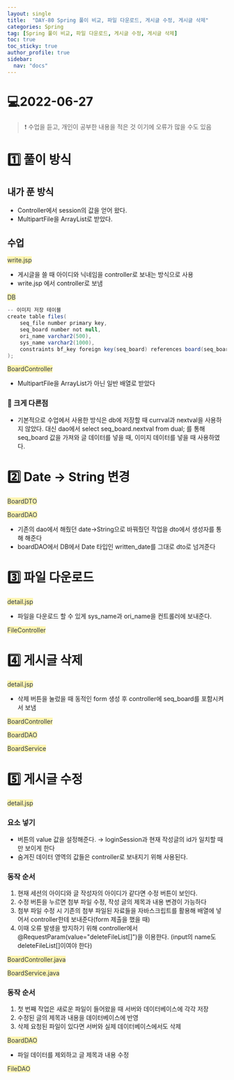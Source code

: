 ```yaml
---
layout: single
title:  "DAY-80 Spring 풀이 비교, 파일 다운로드, 게시글 수정, 게시글 삭제"
categories: Spring
tag: [Spring 풀이 비교, 파일 다운로드, 게시글 수정, 게시글 삭제]
toc: true
toc_sticky: true
author_profile: true
sidebar:
  nav: "docs"
---
```


# 💻2022-06-27

<!--Quote-->
> ❗ 수업을 듣고, 개인이 공부한 내용을 적은 것 이기에 오류가 많을 수도 있음

# 1️⃣ 풀이 방식

## 내가 푼 방식

<script src="https://gist.github.com/kimyeong96/d6a96627133631b6b96b553cbd7808e8.js"></script>

- Controller에서 session의 값을 얻어 왔다.
- MultipartFile을 ArrayList로 받았다.

## 수업
<span style="color: #2D3748; background-color:#fff5b1;">write.jsp</span>

<script src="https://gist.github.com/kimyeong96/e3694053834f629c52315650e1bacc4c.js"></script>

- 게시글을 쓸 때 아이디와 닉네임을 controller로 보내는 방식으로 사용
- write.jsp 에서 controller로 보냄


<span style="color: #2D3748; background-color:#fff5b1;">DB</span>


```java
-- 이미지 저장 테이블
create table files(
    seq_file number primary key,
    seq_board number not null,
    ori_name varchar2(500),
    sys_name varchar2(1000),
    constraints bf_key foreign key(seq_board) references board(seq_board)
);
```
<span style="color: #2D3748; background-color:#fff5b1;">BoardController</span>

<script src="https://gist.github.com/kimyeong96/d2eba03021bb6082389630d4b38bb471.js"></script>

- MultipartFile을 ArrayList가 아닌 일반 배열로 받았다

### 🔔 크게 다른점

- 기본적으로 수업에서 사용한 방식은 db에 저장할 때 currval과 nextval을 사용하지 않았다. 대신 dao에서 select seq_board.nextval from dual; 를 통해 seq_board 값을 가져와 글 데이터를 넣을 때, 이미지 데이터를 넣을 때 사용하였다.

# 2️⃣ Date → String 변경

<span style="color: #2D3748; background-color:#fff5b1;">BoardDTO</span>


<script src="https://gist.github.com/kimyeong96/55352d376b22a32856ce93611ebc8647.js"></script>

<span style="color: #2D3748; background-color:#fff5b1;">BoardDAO</span>

<script src="https://gist.github.com/kimyeong96/8688552070deebd081da76f44866b662.js"></script>

- 기존의 dao에서 해줬던 date→String으로 바꿔줬던 작업을  dto에서 생성자를 통해 해준다
- boardDAO에서 DB에서 Date 타입인 written_date를 그대로 dto로 넘겨준다

# 3️⃣ 파일 다운로드
<span style="color: #2D3748; background-color:#fff5b1;">detail.jsp</span>

<script src="https://gist.github.com/kimyeong96/fea11ac9f21c72c2d8ca4d8fe58dacf0.js"></script>

- 파일을 다운로드 할 수 있게 sys_name과 ori_name을 컨트롤러에 보내준다.

<span style="color: #2D3748; background-color:#fff5b1;">FileController</span>


<script src="https://gist.github.com/kimyeong96/e19ed8a03de7ac8c7e93e6586241695a.js"></script>

# 4️⃣ 게시글 삭제

<span style="color: #2D3748; background-color:#fff5b1;">detail.jsp</span>


<script src="https://gist.github.com/kimyeong96/500fdf857a64ca267672b029ed656637.js"></script>

- 삭제 버튼을 눌렀을 때 동적인 form 생성 후 controller에 seq_board를 포함시켜서 보냄

<span style="color: #2D3748; background-color:#fff5b1;">BoardController</span>


<script src="https://gist.github.com/kimyeong96/ca4b077b6ac3bf2f767e106d2396c566.js"></script>

<span style="color: #2D3748; background-color:#fff5b1;">BoardDAO</span>


<script src="https://gist.github.com/kimyeong96/6e9e4203b37d533edf98089f05314bed.js"></script>

<span style="color: #2D3748; background-color:#fff5b1;">BoardService</span>


<script src="https://gist.github.com/kimyeong96/4e69b442ae7a58b716ea375ebc4e45b2.js"></script>

# 5️⃣ 게시글 수정

<span style="color: #2D3748; background-color:#fff5b1;">detail.jsp</span>


<script src="https://gist.github.com/kimyeong96/d1fc17d0c2c0521e2834a59104f4895e.js"></script>


<script src="https://gist.github.com/kimyeong96/a6e3863168f3b8a4caf88319c2aa09fd.js"></script>


### 요소 넣기

<script src="https://gist.github.com/kimyeong96/b5a1e1bc6099afe7b621abdee5819767.js"></script>

- 버튼의 value 값을 설정해준다. → loginSession과 현재 작성글의 id가 일치할 때만 보이게 한다
- 숨겨진 데이터 영역의 값들은 controller로 보내지기 위해 사용된다.

### 동작 순서

1. 현재 세션의 아이디와 글 작성자의 아이디가 같다면 수정 버튼이 보인다.
2. 수정 버튼을 누르면 첨부 파일 수정, 작성 글의 제목과 내용 변경이 가능하다
3. 첨부 파일 수정 시 기존의 첨부 파일된 자료들을 자바스크립트를 활용해 배열에 넣어서 controller한테 보내준다(form 제출을 했을 때)
4. 이때 오류 발생을 방지하기 위해 controller에서 @RequestParam(value="deleteFileList[]")을 이용한다. (input의 name도 deleteFileList[]이여야 한다)


<span style="color: #2D3748; background-color:#fff5b1;">BoardController.java</span>


<script src="https://gist.github.com/kimyeong96/c84a55ca7a3cb44bf05070fd540576e7.js"></script>

<span style="color: #2D3748; background-color:#fff5b1;">BoardService.java</span>


<script src="https://gist.github.com/kimyeong96/cae9dc6591a3e9fc3a31d9327b96dfbf.js"></script>

### 동작 순서

1. 첫 번째 작업은 새로운 파일이 들어왔을 때 서버와 데이터베이스에 각각 저장
2. 수정된 글의 제목과 내용을 데이터베이스에 반영
3. 삭제 요청된 파일이 있다면 서버와 실제 데이터베이스에서도 삭제

<span style="color: #2D3748; background-color:#fff5b1;">BoardDAO</span>

<script src="https://gist.github.com/kimyeong96/00f32c3fbf02b71563dad815bdbc8b78.js"></script>

- 파일 데이터를 제외하고 글 제목과 내용 수정

<span style="color: #2D3748; background-color:#fff5b1;">FileDAO</span>


<script src="https://gist.github.com/kimyeong96/1f57855e935b97aa64e721a0e6761285.js"></script>